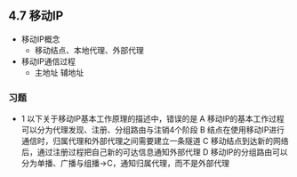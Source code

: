 ## 4.7 移动IP
- 移动IP概念
    - 移动结点、本地代理、外部代理
- 移动IP通信过程
    - 主地址 辅地址
### 习题
- 1 以下关于移动IP基本工作原理的描述中，错误的是
A 移动IP的基本工作过程可以分为代理发现、注册、分组路由与注销4个阶段
B 结点在使用移动IP进行通信时，归属代理和外部代理之间需要建立一条隧道
C 移动结点到达新的网络后，通过注册过程把自己新的可达信息通知外部代理
D 移动IP的分组路由可以分为单播、广播与组播→C，通知归属代理，而不是外部代理
